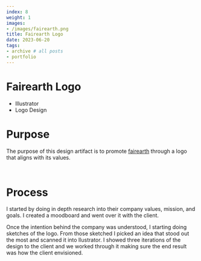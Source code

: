 ```yaml
---
index: 8
weight: 1
images:
- /images/fairearth.png
title: Fairearth Logo
date: 2023-06-20
tags:
- archive # all posts
- portfolio
---
```


# Fairearth Logo
- Illustrator
- Logo Design

# Purpose
The purpose of this design artifact is to promote <a href="https://fairearth.eco" style="color: var(--pink);" onmouseover="this.style.color='var(--dark)'" onmouseout="this.style.color='var(--pink)'">fairearth</a> through a logo that aligns with its values. 

<img src="/wave1.png" style="height:1em;margin-left:0">

# Process

I started by doing in depth research into their company values, mission, and goals. I created a moodboard and went over it with the client.

Once the intention behind the company was understood, I starting doing sketches of the logo. From those sketched I picked an idea that stood out the most and scanned it into Ilustrator. I showed three iterations of the design to the client and we worked through it making sure the end result was how the client envisioned.

<img src="/wave2.png" style="height:1em;margin-left:0">